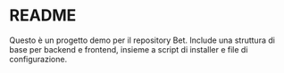 # README

Questo è un progetto demo per il repository Bet. Include una struttura di base per backend e frontend, insieme a script di installer e file di configurazione.